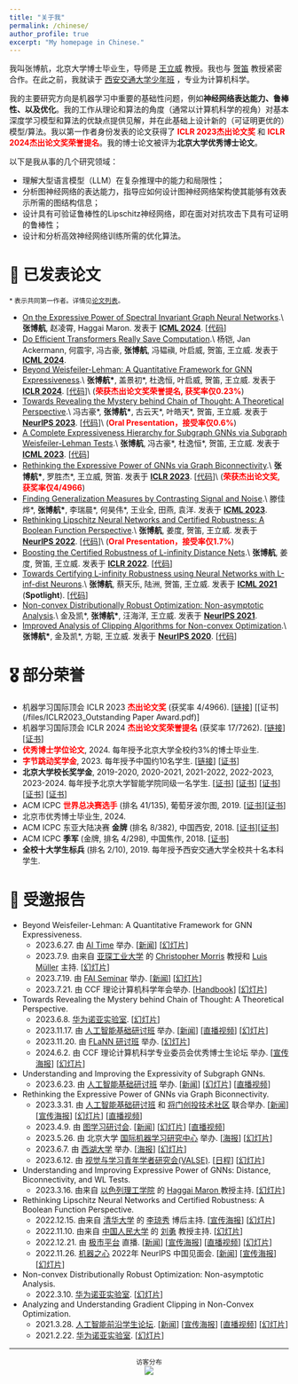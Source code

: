 ```yaml
---
title: "关于我"
permalink: /chinese/
author_profile: true
excerpt: "My homepage in Chinese."
---
```


我叫张博航，北京大学博士毕业生，导师是 [王立威](http://www.liweiwang-pku.com/) 教授。我也与 [贺笛](dihe-pku.github.io/) 教授紧密合作。在此之前，我就读于 [西安交通大学少年班](https://baike.baidu.com/item/%E8%A5%BF%E5%AE%89%E4%BA%A4%E9%80%9A%E5%A4%A7%E5%AD%A6%E5%B0%91%E5%B9%B4%E7%8F%AD/58501505) ，专业为计算机科学。

我的主要研究方向是机器学习中重要的基础性问题，例如**神经网络表达能力、鲁棒性、以及优化**。我的工作从理论和算法的角度（通常以计算机科学的视角）对基本深度学习模型和算法的优缺点提供见解，并在此基础上设计新的（可证明更优的）模型/算法。我以第一作者身份发表的论文获得了 **<font color=red>ICLR 2023杰出论文奖</font>** 和 **<font color=red>ICLR 2024杰出论文奖荣誉提名</font>**。我的博士论文被评为**北京大学优秀博士论文**。

以下是我从事的几个研究领域：

* 理解大型语言模型（LLM）在复杂推理中的能力和局限性；
* 分析图神经网络的表达能力，指导应如何设计图神经网络架构使其能够有效表示所需的图结构信息；
* 设计具有可验证鲁棒性的Lipschitz神经网络，即在面对对抗攻击下具有可证明的鲁棒性；
* 设计和分析高效神经网络训练所需的优化算法。


📝 已发表论文
======
<sub>\* 表示共同第一作者。详情见[论文列表](/publications/)。</sub>

* [On the Expressive Power of Spectral Invariant Graph Neural Networks](https://arxiv.org/abs/2406.04336).\\
**张博航**, 赵凌霄, Haggai Maron. 发表于 [**ICML 2024**](https://icml.cc//Conferences/2024). \[[代码](https://github.com/LingxiaoShawn/EPNN-Experiments)\]
* [Do Efficient Transformers Really Save Computation](https://arxiv.org/abs/2402.13934).\\
杨铠, Jan Ackermann, 何震宇, 冯古豪, **张博航**, 冯韫禛, 叶启威, 贺笛, 王立威. 发表于 [**ICML 2024**](https://icml.cc//Conferences/2024).
* [Beyond Weisfeiler-Lehman: A Quantitative Framework for GNN Expressiveness](https://arxiv.org/abs/2401.08514).\\
**张博航\***, 盖景初\*, 杜逸恒, 叶启威, 贺笛, 王立威. 发表于 [**ICLR 2024**](https://iclr.cc//Conferences/2024). \[[代码](https://github.com/subgraph23/homomorphism-expressivity)\]\\
(**<font color=red>荣获杰出论文奖荣誉提名, 获奖率仅0.23%</font>**)
* [Towards Revealing the Mystery behind Chain of Thought: A Theoretical Perspective](https://arxiv.org/abs/2305.15408).\\
冯古豪\*, **张博航\***, 古云天\*, 叶皓天\*, 贺笛, 王立威. 发表于 [**NeurIPS 2023**](https://nips.cc//Conferences/2023). \[[代码](https://github.com/guyuntian/CoT\_benchmark)\]\\
(**<font color=red>Oral Presentation，接受率仅0.6%</font>**)
* [A Complete Expressiveness Hierarchy for Subgraph GNNs via Subgraph Weisfeiler-Lehman Tests](https://arxiv.org/abs/2302.07090).\\
**张博航**, 冯古豪\*, 杜逸恒\*, 贺笛, 王立威. 发表于 [**ICML 2023**](https://icml.cc//Conferences/2023). \[[代码](https://github.com/subgraph23/SWL)\]
* [Rethinking the Expressive Power of GNNs via Graph Biconnectivity](https://arxiv.org/abs/2301.09505).\\
**张博航\***, 罗胜杰\*, 王立威, 贺笛. 发表于 [**ICLR 2023**](https://iclr.cc//Conferences/2023). \[[代码](https://github.com/lsj2408/Graphormer-GD)\]\\
(**<font color=red>荣获杰出论文奖, 获奖率仅4/4966</font>**)
* [Finding Generalization Measures by Contrasting Signal and Noise](https://proceedings.mlr.press/v202/teng23a/teng23a.pdf).\\
滕佳烨\*, **张博航\***, 李瑞晨\*, 何昊伟\*, 王业全, 田燕, 袁洋. 发表于 [**ICML 2023**](https://icml.cc//Conferences/2023).
* [Rethinking Lipschitz Neural Networks and Certified Robustness: A Boolean Function Perspective](https://arxiv.org/abs/2210.01787).\\
**张博航**, 姜度, 贺笛, 王立威. 发表于 [**NeurIPS 2022**](https://nips.cc/Conferences/2022). \[[代码](https://github.com/zbh2047/SortNet)\]\\
(**<font color=red>Oral Presentation，接受率仅1.7%</font>**)
* [Boosting the Certified Robustness of L-infinity Distance Nets](https://arxiv.org/abs/2110.06850).\\
**张博航**, 姜度, 贺笛, 王立威. 发表于 [**ICLR 2022**](https://iclr.cc/Conferences/2022). \[[代码](https://github.com/zbh2047/L_inf-dist-net-v2)\]
* [Towards Certifying L-infinity Robustness using Neural Networks with L-inf-dist Neurons](https://arxiv.org/abs/2102.05363).\\
**张博航**, 蔡天乐, 陆洲, 贺笛, 王立威. 发表于 [**ICML 2021**](https://icml.cc/Conferences/2021)  (**Spotlight**). \[[代码](https://github.com/zbh2047/L_inf-dist-net)\]
* [Non-convex Distributionally Robust Optimization: Non-asymptotic Analysis](https://arxiv.org/abs/2110.12459).\\
金及凯\*, **张博航\***, 汪海洋, 王立威. 发表于 [**NeurIPS 2021**](https://nips.cc/Conferences/2021).
* [Improved Analysis of Clipping Algorithms for Non-convex Optimization](https://arxiv.org/abs/2010.02519).\\
**张博航\***, 金及凯\*, 方聪, 王立威. 发表于 [**NeurIPS 2020**](https://nips.cc/Conferences/2020). \[[代码](https://github.com/zbh2047/clipping-algorithms)\]

🎖 部分荣誉
======
* 机器学习国际顶会 ICLR 2023 **<font color=red>杰出论文奖</font>** (获奖率 4/4966). \[[链接](https://blog.iclr.cc/2023/03/21/announcing-the-iclr-2023-outstanding-paper-award-recipients/)\] \[[证书](/files/ICLR2023_Outstanding Paper Award.pdf)\]
* 机器学习国际顶会 ICLR 2024 **<font color=red>杰出论文奖荣誉提名</font>** (获奖率 17/7262). 
\[[链接](https://blog.iclr.cc/2024/05/06/iclr-2024-outstanding-paper-awards/)\] \[[证书](/files/ICLR2024_Outstanding_Paper_Award_Honorable_Mention.pdf)\]
* **<font color=red>优秀博士学位论文</font>**, 2024. 每年授予北京大学全校约3%的博士毕业生. 
* **<font color=red>字节跳动奖学金</font>**, 2023. 每年授予中国约10名学生. \[[链接](https://ur.bytedance.com/scholarship)\] \[[证书](/files/bytedance_scholarship.jpg)\]
* **北京大学校长奖学金**, 2019-2020, 2020-2021, 2021-2022, 2022-2023, 2023-2024. 每年授予北京大学智能学院同级一名学生. \[[证书](/files/PrincipalScholarship1.pdf)\] \[[证书](/files/PrincipalScholarship2.pdf)\] \[[证书](/files/PrincipalScholarship3.pdf)\] \[[证书](/files/PrincipalScholarship4.pdf)\] \[[证书](/files/PrincipalScholarship5.pdf)\] 
* ACM ICPC **<font color=red>世界总决赛选手</font>** (排名 41/135), 葡萄牙波尔图, 2019. \[[证书](/files/WorldFinalCertificate.pdf)\]\[[证书](/files/WorldFinalCertificateIndividual.pdf)\]
* 北京市优秀博士毕业生, 2024.
* ACM ICPC 东亚大陆决赛 **金牌** (排名 8/382), 中国西安, 2018. \[[证书](/files/ECFinalCertificateTeam.pdf)\]\[[证书](/files/ECFinalCertificate.pdf)\]
* ACM ICPC **季军** (金牌, 排名 4/298), 中国焦作, 2018. \[[证书](/files/JiaozuoCertificate.pdf)\]
* **全校十大学生标兵** (排名 2/10), 2019. 每年授予西安交通大学全校共十名本科学生.

💬 受邀报告
======
* Beyond Weisfeiler-Lehman: A Quantitative Framework for GNN Expressiveness.
  * 2023.6.27. 由 [AI Time](https://www.aitime.cn/) 举办. \[[新闻](https://mp.weixin.qq.com/s/akbf-vBvk5xe48sxJQf8qQ)\] \[[幻灯片](/files/Homomorphism_Slides.pdf)\]
  * 2023.7.9. 由来自 [亚琛工业大学](https://www.rwth-aachen.de/go/id/a/?lidx=1) 的 [Christopher Morris](https://chrsmrrs.github.io/) 教授和 [Luis Müller](https://luis-mueller.github.io/) 主持. \[[幻灯片](/files/Homomorphism_Slides.pdf)\]
  * 2023.7.19. 由 [FAI Seminar](https://www.tengjiaye.com/seminar.html) 举办. \[[新闻](https://mp.weixin.qq.com/s/Pih8KXORGTTWsbvVsAxR4Q)\] \[[幻灯片](/files/Homomorphism_Slides.pdf)\] 
  * 2023.7.21. 由 CCF 理论计算机科学年会举办. \[[Handbook](/files/CCFHandbook.pdf)\] \[[幻灯片](/files/Homomorphism_Slides.pdf)\]
* Towards Revealing the Mystery behind Chain of Thought: A Theoretical Perspective.
  * 2023.6.8. [华为诺亚实验室](https://noahlab.com.hk/#/home). \[[幻灯片](/files/CoT_Slides.pdf)\] 
  * 2023.11.17. 由 [人工智能基础研讨班](https://www.tengjiaye.com/seminar.html) 举办. \[[新闻](https://mp.weixin.qq.com/s/e4-OUD3Cu3fzOeTxx6McgQ)\] \[[直播视频]( https://www.bilibili.com/video/BV1c34y1w7ZW/?spm_id_from=333.337.search-card.all.click&vd_source=179a815a9dd528a94cf613842a0ec9f1)\] \[[幻灯片](/files/CoT_Slides.pdf)\] 
  * 2023.11.20. 由 [FLaNN 研讨班](https://flann.super.site/) 举办. \[[幻灯片](/files/CoT_Slides.pdf)\] 
  * 2024.6.2. 由 CCF 理论计算机科学专业委员会优秀博士生论坛 举办. \[[宣传海报](/files/CoT_CCF_talk.jpg)\] \[[幻灯片](/files/CoT_Slides_with_ICML.pdf)\] 
* Understanding and Improving the Expressivity of Subgraph GNNs.
  * 2023.6.23. 由 [人工智能基础研讨班](https://www.tengjiaye.com/seminar.html) 举办. \[[新闻](https://mp.weixin.qq.com/s/YWJjbyzDPtKdFEDDyPE_NA)\] \[[幻灯片](/files/Subgraph_GNN_Slides.pdf)\] \[[直播视频](https://www.bilibili.com/video/BV1gk4y1u722/?spm_id_from=333.999.0.0&vd_source=179a815a9dd528a94cf613842a0ec9f1)\]
* Rethinking the Expressive Power of GNNs via Graph Biconnectivity.
  * 2023.3.31. 由 [人工智能基础研讨班](https://www.tengjiaye.com/seminar.html) 和 [将门创投技术社区](https://www.techbeat.net/) 联合举办. \[[新闻](https://mp.weixin.qq.com/s/3BRwICsdcp_8PI1wAADUJQ)\] \[[宣传海报](/files/Jiangmen.png)\] \[[幻灯片](/files/GNN_Slides_ICLR.pdf)\] \[[直播视频](https://www.bilibili.com/video/BV1WN411N7JY/?spm_id_from=pageDriver&vd_source=179a815a9dd528a94cf613842a0ec9f1)\]
  * 2023.4.9. 由 [图学习研讨会](https://mp.weixin.qq.com/s/Q8Z1iQOJUyC6Tfxq2WIuLg). \[[新闻](https://mp.weixin.qq.com/s/Q8Z1iQOJUyC6Tfxq2WIuLg)\] \[[幻灯片](/files/GNN_Slides_ICLR.pdf)\] \[[直播视频](https://www.bilibili.com/video/BV1X24y1w7zw/?spm_id_from=333.999.0.0&vd_source=179a815a9dd528a94cf613842a0ec9f1)\]
  * 2023.5.26. 由 北京大学 [国际机器学习研究中心](https://cmlr.pku.edu.cn/) 举办. \[[海报](/files/CMLR.jpg)\] [[幻灯片](/files/GNN_Slides_ICLR.pdf)\] 
  * 2023.6.7. 由 [西湖大学](https://en.westlake.edu.cn/) 举办. \[[海报](/files/WestLake.jpg)\] \[[幻灯片](/files/GNN_Slides_ICLR.pdf)\] 
  * 2023.6.12. 由 [视觉与学习青年学者研究会(VALSE)](http://valser.org/). \[[日程](http://valser.org/2023/#/program)\] \[[幻灯片](/files/GNN_VALSE_Slides.pdf)\] 
* Understanding and Improving Expressive Power of GNNs: Distance, Biconnectivity, and WL Tests.
  * 2023.3.16. 由来自 [以色列理工学院](https://vee.technion.ac.il/) 的 [Haggai Maron ](https://haggaim.github.io/) 教授主持. \[[幻灯片](/files/GNN_Slides.pdf)\]
* Rethinking Lipschitz Neural Networks and Certified Robustness: A Boolean Function Perspective.
  * 2022.12.15. 由来自 [清华大学](https://www.tsinghua.edu.cn/en/) 的 [李琼秀](https://sites.google.com/view/qiongxiuli/home) 博后主持. \[[宣传海报](/files/Qiongxiu2022.jpg)\] \[[幻灯片](/files/Lipschitz_Slides.pdf)\]
  * 2022.11.10. 由来自 [中国人民大学](https://www.ruc.edu.cn/en) 的 [刘勇](https://liuyonggsai.github.io/) 教授主持. \[[幻灯片](/files/Lipschitz_Slides.pdf)\]
  * 2022.12.21. 由 [极市平台](https://www.cvmart.net/) 直播. \[[新闻](https://mp.weixin.qq.com/s/njTtGhXAWmG-QGo-owxseQ)\] \[[宣传海报](/files/CVMart22.png)\] \[[直播视频](https://www.bilibili.com/video/BV1FK411q7RK/?spm_id_from=333.999.0.0&vd_source=179a815a9dd528a94cf613842a0ec9f1)\] \[[幻灯片](/files/Lipschitz_Slides.pdf)\]
  * 2022.11.26. [机器之心](https://www.jiqizhixin.com/) 2022年 NeurIPS 中国见面会. \[[新闻](https://mp.weixin.qq.com/s/d47O9EqWFKq5vdnHTi84gA)\] \[[宣传海报](/files/NeurIPS2022Meetup.jfif)\] \[[幻灯片](/files/Lipschitz_Slides.pdf)\]
* Non-convex Distributionally Robust Optimization: Non-asymptotic Analysis.
  * 2022.3.10. [华为诺亚实验室](https://noahlab.com.hk/#/home). \[[幻灯片](/files/DRO_Slides.pdf)\]
* Analyzing and Understanding Gradient Clipping in Non-Convex Optimization.
  * 2021.3.28. [人工智能前沿学生论坛](https://bbs.sffai.com/). \[[新闻](https://mp.weixin.qq.com/s/wYPkPTu31gKHh3TKenTbfQ)\] \[[宣传海报](/files/SFFAI2021.png)\]  \[[直播视频](https://www.bilibili.com/video/BV1ir4y117Z8/?spm_id_from=333.337.search-card.all.click&vd_source=179a815a9dd528a94cf613842a0ec9f1)\] \[[幻灯片](/files/Clipping_Slides.pdf)\]
  * 2021.2.22. [华为诺亚实验室](https://noahlab.com.hk/#/home). \[[幻灯片](/files/Clipping_Slides.pdf)\]

---
<center><sub>访客分布 </sub></center>

<center>
<a href='https://clustrmaps.com/site/1bnbv'  title='Visit tracker'><img src='//clustrmaps.com/map_v2.png?cl=6e799f&w=600&t=tt&d=g5Aslr0Ib3K9apqhyZbqykrtT9i1UzDxN64dEOprFLE&co=ffffff&ct=202020'/></a>
</center>